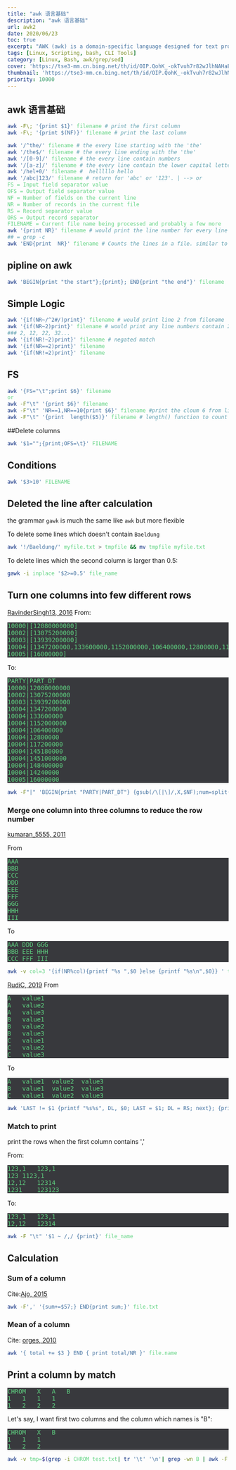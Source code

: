 ```yaml
---
title: "awk 语言基础"
description: "awk 语言基础"
url: awk2
date: 2020/06/23
toc: true
excerpt: "AWK (awk) is a domain-specific language designed for text processing and typically used as a data extraction and reporting tool. Like sed and grep, it is a filter, and is a standard feature of most Unix-like operating systems."
tags: [Linux, Scripting, bash, CLI Tools]
category: [Linux, Bash, awk/grep/sed]
cover: 'https://tse3-mm.cn.bing.net/th/id/OIP.QohK_-okTvuh7r82wJlhNAHaE9?w=465&h=180'
thumbnail: 'https://tse3-mm.cn.bing.net/th/id/OIP.QohK_-okTvuh7r82wJlhNAHaE9?w=180&h=180'
priority: 10000
---
```


## awk 语言基础

<style>
pre {
  background-color:#38393d;
  color: #5fd381;
}
</style>

```bash
awk -F\; '{print $1}' filename # print the first column
awk -F\; '{print $(NF)}' filename # print the last column
```

```bash
awk '/^the/' filename # the every line starting with the 'the'
awk '/the$/' filename # the every line ending with the 'the'
awk '/[0-9]/' filename # the every line contain numbers
awk '/[a-z]/' filename # the every line contain the lower capital letters
awk '/hel+0/' filename #  helllllo hello
awk '/abc|123/' filename # return for 'abc' or '123'. | --> or
FS = Input field separator value
OFS = Output field separator value
NF = Number of fields on the current line
NR = Number of records in the current file
RS = Record separator value
ORS = Output record separator
FILENAME = Current file name being processed and probably a few more
awk '{print NR}' filename # would print the line number for every line processed
## = grep -c
awk 'END{print  NR}' filename # Counts the lines in a file. similar to 'wc -l'
```

## pipline on awk

```bash
awk 'BEGIN{print "the start"};{print}; END{print "the end"}' filename
```

## Simple Logic
```bash
awk '{if(NR~/^2#/)print}' filename # would print line 2 from filename
awk '{if(NR~2)print}' filename # would print any line numbers contain 2 from filename
### 2, 12, 22, 32...
awk '{if(NR!~2)print}' filename # negated match
awk '{if(NR==2)print}' filename
awk '{if(NR!=2)print}' filename
```

## FS
```bash
awk '{FS="\t";print $6}' filename
or
awk -F"\t" '{print $6}' filename
awk -F"\t" 'NR==1,NR==10{print $6}' filename #print the cloum 6 from line 1 to line 10;
awk -F"\t" '{print  length($5)}' filename # length() function to count the
```

##Delete columns
```bash
awk '$1="";{print;OFS=\t}' FILENAME
```


## Conditions

```bash
awk '$3>10' FILENAME
```



## Deleted the line after calculation

the grammar `gawk` is much the same like `awk` but more flexible

To delete some lines which doesn't contain `Baeldung`
```bash
awk '!/Baeldung/' myfile.txt > tmpfile && mv tmpfile myfile.txt
```

To delete lines which the second column is larger than 0.5:
```bash
gawk -i inplace '$2>=0.5' file_name
```

## Turn one columns into few different rows

[RavinderSingh13, 2016](https://www.unix.com/shell-programming-and-scripting/265041-split-columns-into-rows.html)
From:
<pre>
10000|[12080000000]
10002|[13075200000]
10003|[13939200000]
10004|[1347200000,133600000,1152000000,106400000,12800000,117200000,145180000,1451000000,148400000,14240000]
10005|[16000000]
</pre>

To:
<pre>
PARTY|PART_DT
10000|12080000000
10002|13075200000
10003|13939200000
10004|1347200000
10004|133600000
10004|1152000000
10004|106400000
10004|12800000
10004|117200000
10004|145180000
10004|1451000000
10004|148400000
10004|14240000
10005|16000000
</pre>

```bash
awk -F"|" 'BEGIN{print "PARTY|PART_DT"} {gsub(/\[|\]/,X,$NF);num=split($NF, array,",");for(i=1;i<=num;i++){print $1 OFS array[i]}}' OFS="|"  Input_file
```

### Merge one column into three columns to reduce the row number
[kumaran_5555, 2011](https://www.unix.com/shell-programming-and-scripting/160974-how-convert-single-column-into-several-columns.html)

From
<pre>
AAA
BBB
CCC
DDD
EEE
FFF
GGG
HHH
III
</pre>

To
<pre>
AAA DDD GGG
BBB EEE HHH
CCC FFF III
</pre>

```bash
awk -v col=3 '{if(NR%col){printf "%s ",$0 }else {printf "%s\n",$0}} ' test.txt
```

[RudiC, 2019](https://www.unix.com/unix-for-beginners-questions-and-answers/283205-how-split-one-long-column-into-multiple-rows-3-each.html)
From
<pre>
A	value1
A	value2
A	value3
B	value1
B	value2
B	value3
C	value1
C	value2
C	value3
</pre>
To
<pre>
A	value1	value2	value3
B	value1	value2	value3
C	value1	value2	value3
</pre>

```bash
awk 'LAST != $1 {printf "%s%s", DL, $0; LAST = $1; DL = RS; next}; {printf "\t%s", $2} END {printf RS}' file
```

### Match to print

print the rows when the first column contains ','

From:
<pre>
123,1	123,1
123	1123,1
12,12	12314
1231	123123
</pre>

To:
<pre>
123,1	123,1
12,12	12314
</pre>

```bash
awk -F "\t" '$1 ~ /,/ {print}' file_name
```



## Calculation

### Sum of a column

Cite:[Ajo, 2015](https://stackoverflow.com/questions/28905083/how-to-sum-a-column-in-awk)
```bash
awk -F',' '{sum+=$57;} END{print sum;}' file.txt
```
### Mean of a column

Cite: [orges, 2010](https://stackoverflow.com/questions/3122442/how-do-i-calculate-the-mean-of-a-column)
```bash
awk '{ total += $3 } END { print total/NR }' file.name
```


## Print a column by match

<pre>
CHROM	X	A	B
1	1	1	1
1	2	2	2
</pre>
Let's say, I want first two columns and the column which names is "B":

<pre>
CHROM	X	B
1	1	1
1	2	2
</pre>

```bash
awk -v tmp=$(grep -i CHROM test.txt| tr '\t' '\n'| grep -wn B | awk -F: '{print $1}') '{OFS="\t"; print $1,$2,$tmp}' test.txt
```
